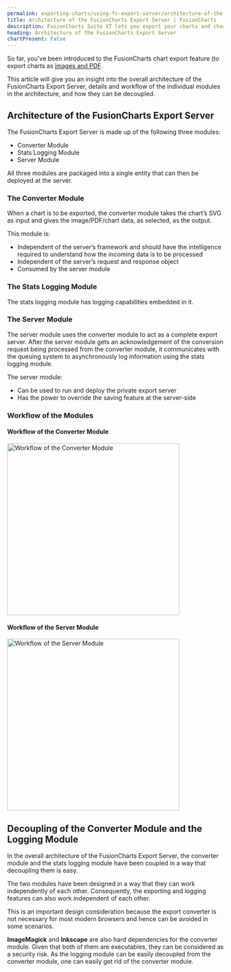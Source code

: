 ```yaml
---
permalink: exporting-charts/using-fc-export-server/architecture-of-the-fusioncharts-export-server.html
title: Architecture of the FusionCharts Export Server | FusionCharts
description: FusionCharts Suite XT lets you export your charts and chart data by using one from its three modes of export- server-side export, client-side export and auto export.
heading: Architecture of the FusionCharts Export Server
chartPresent: False
---
```


So far, you’ve been introduced to the FusionCharts chart export feature (to export charts as [images and PDF](/exporting-charts/using-fc-export-server/exporting-charts-as-image-and-pdf).

This article will give you an insight into the overall architecture of the FusionCharts Export Server, details and workflow of the individual modules in the architecture, and how they can be decoupled.

## Architecture of the FusionCharts Export Server

The FusionCharts Export Server is made up of the following three modules:

* Converter Module
* Stats Logging Module
* Server Module

All three modules are packaged into a single entity that can then be deployed at the server.

### The Converter Module

When a chart is to be exported, the converter module takes the chart’s SVG as input and gives the image/PDF/chart data, as selected, as the output.

This module is:

* Independent of the server’s framework and should have the intelligence required to understand how the incoming data is to be processed
* Independent of the server’s request and response object
* Consumed by the server module

### The Stats Logging Module

The stats logging module has logging capabilities embedded in it.

### The Server Module

The server module uses the converter module to act as a complete export server. After the server module gets an acknowledgement of the conversion request being processed from the converter module, it communicates with the queuing system to asynchronously log information using the stats logging module.

The server module:

* Can be used to run and deploy the private export server
* Has the power to override the saving feature at the server-side

### Workflow of the Modules

#### Workflow of the Converter Module

<img src="/assets/images/workflow-of-the-converter-module.jpg" width="auto" height="400" alt="Workflow of the Converter Module">

#### Workflow of the Server Module

<img src="/assets/images/workflow-of-the-server-module.jpg" width="400" height="auto" alt="Workflow of the Server Module">

## Decoupling of the Converter Module and the Logging Module

In the overall architecture of the FusionCharts Export Server, the converter module and the stats logging module have been coupled in a way that decoupling them is easy.

The two modules have been designed in a way that they can work independently of each other. Consequently, the exporting and logging features can also work independent of each other. 

This is an important design consideration because the export converter is not necessary for most modern browsers and hence can be avoided in some scenarios.

__ImageMagick__ and __Inkscape__ are also hard dependencies for the converter module. Given that both of them are executables, they can be considered as a security risk. As the logging module can be easily decoupled from the converter module, one can easily get rid of the converter module.